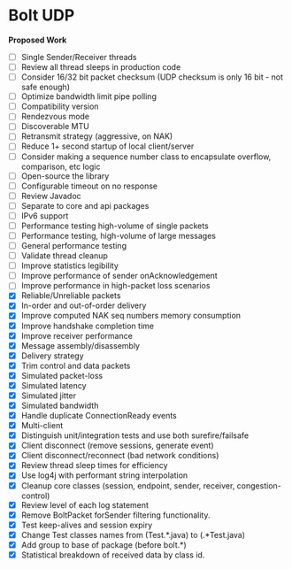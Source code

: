 Bolt UDP
==============

**Proposed Work**
- [ ] Single Sender/Receiver threads
- [ ] Review all thread sleeps in production code
- [ ] Consider 16/32 bit packet checksum (UDP checksum is only 16 bit - not safe enough)
- [ ] Optimize bandwidth limit pipe polling
- [ ] Compatibility version
- [ ] Rendezvous mode
- [ ] Discoverable MTU
- [ ] Retransmit strategy (aggressive, on NAK)
- [ ] Reduce 1+ second startup of local client/server
- [ ] Consider making a sequence number class to encapsulate overflow, comparison, etc logic
- [ ] Open-source the library
- [ ] Configurable timeout on no response
- [ ] Review Javadoc
- [ ] Separate to core and api packages
- [ ] IPv6 support
- [ ] Performance testing high-volume of single packets
- [ ] Performance testing, high-volume of large messages
- [ ] General performance testing
- [ ] Validate thread cleanup
- [ ] Improve statistics legibility
- [ ] Improve performance of sender onAcknowledgement
- [ ] Improve performance in high-packet loss scenarios
- [X] Reliable/Unreliable packets
- [X] In-order and out-of-order delivery
- [X] Improve computed NAK seq numbers memory consumption
- [X] Improve handshake completion time
- [X] Improve receiver performance
- [X] Message assembly/disassembly
- [X] Delivery strategy
- [X] Trim control and data packets
- [X] Simulated packet-loss
- [X] Simulated latency
- [X] Simulated jitter
- [X] Simulated bandwidth
- [X] Handle duplicate ConnectionReady events
- [X] Multi-client
- [X] Distinguish unit/integration tests and use both surefire/failsafe
- [X] Client disconnect (remove sessions, generate event)
- [X] Client disconnect/reconnect (bad network conditions)
- [X] Review thread sleep times for efficiency
- [X] Use log4j with performant string interpolation
- [X] Cleanup core classes (session, endpoint, sender, receiver, congestion-control)
- [X] Review level of each log statement
- [X] Remove BoltPacket forSender filtering functionality.
- [X] Test keep-alives and session expiry
- [X] Change Test classes names from (Test.*.java) to (.*Test.java)
- [X] Add group to base of package (before bolt.*)
- [X] Statistical breakdown of received data by class id.